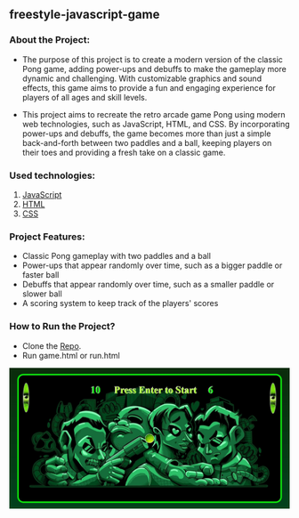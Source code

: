 ## freestyle-javascript-game

### About the Project:

- The purpose of this project is to create a modern version of the classic Pong game, adding power-ups and debuffs to make the gameplay more dynamic and challenging. With customizable graphics and sound effects, this game aims to provide a fun and engaging experience for players of all ages and skill levels.

- This project aims to recreate the retro arcade game Pong using modern web technologies, such as JavaScript, HTML, and CSS. By incorporating power-ups and debuffs, the game becomes more than just a simple back-and-forth between two paddles and a ball, keeping players on their toes and providing a fresh take on a classic game.

### Used technologies:
1. [JavaScript](https://en.wikipedia.org/wiki/JavaScript)
2. [HTML](https://en.wikipedia.org/wiki/HTML)
3. [CSS](https://en.wikipedia.org/wiki/CSS)

### Project Features:
- Classic Pong gameplay with two paddles and a ball
- Power-ups that appear randomly over time, such as a bigger paddle or faster ball
- Debuffs that appear randomly over time, such as a smaller paddle or slower ball
- A scoring system to keep track of the players' scores

### How to Run the Project?
- Clone the [Repo](https://github.com/CodecoolGlobal/freestyle-javascript-game.git).
- Run game.html or run.html

![printScreen](printScreen.jpg)